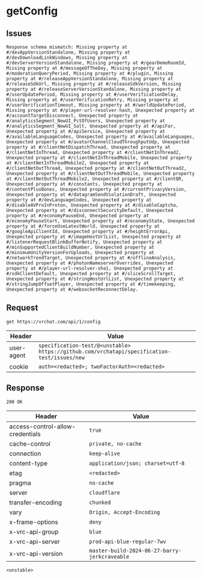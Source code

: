 # getConfig

## Issues
```
Response schema mismatch: Missing property at #/devAppVersionStandalone, Missing property at #/devDownloadLinkWindows, Missing property at #/devServerVersionStandalone, Missing property at #/gearDemoRoomId, Missing property at #/messageOfTheDay, Missing property at #/moderationQueryPeriod, Missing property at #/plugin, Missing property at #/releaseAppVersionStandalone, Missing property at #/releaseSdkUrl, Missing property at #/releaseSdkVersion, Missing property at #/releaseServerVersionStandalone, Missing property at #/userUpdatePeriod, Missing property at #/userVerificationDelay, Missing property at #/userVerificationRetry, Missing property at #/userVerificationTimeout, Missing property at #/worldUpdatePeriod, Missing property at #/player-url-resolver-hash, Unexpected property at #/accountTargetDisconnect, Unexpected property at #/analyticsSegment_NewUI_PctOfUsers, Unexpected property at #/analyticsSegment_NewUI_Salt, Unexpected property at #/apiFar, Unexpected property at #/apiService, Unexpected property at #/availableLanguageCodes, Unexpected property at #/availableLanguages, Unexpected property at #/avatarChannelCloudThroughputUdp, Unexpected property at #/clientNetDispatchThread, Unexpected property at #/clientNetInThread, Unexpected property at #/clientNetInThread2, Unexpected property at #/clientNetInThreadMobile, Unexpected property at #/clientNetInThreadMobile2, Unexpected property at #/clientNetOutThread, Unexpected property at #/clientNetOutThread2, Unexpected property at #/clientNetOutThreadMobile, Unexpected property at #/clientNetOutThreadMobile2, Unexpected property at #/clientQR, Unexpected property at #/constants, Unexpected property at #/contentPlusBones, Unexpected property at #/currentPrivacyVersion, Unexpected property at #/datagramSendViolationDraft, Unexpected property at #/devLanguageCodes, Unexpected property at #/disableAVProInProton, Unexpected property at #/disableCaptcha, Unexpected property at #/disconnectSecurityDefault, Unexpected property at #/economyPauseEnd, Unexpected property at #/economyPauseStart, Unexpected property at #/economyState, Unexpected property at #/forceUseLatestWorld, Unexpected property at #/googleApiClientId, Unexpected property at #/heightErrorApi, Unexpected property at #/imageHostUrlList, Unexpected property at #/listenerRequestBlinkBufferNotify, Unexpected property at #/minSupportedClientBuildNumber, Unexpected property at #/minimumUnityVersionForUploads, Unexpected property at #/networkTrendTarget, Unexpected property at #/offlineAnalysis, Unexpected property at #/photonNameserverOverrides, Unexpected property at #/player-url-resolver-sha1, Unexpected property at #/sdkClientDefault, Unexpected property at #/sliceScrollTarget, Unexpected property at #/stringHostUrlList, Unexpected property at #/stringJumpOffsetPlayer, Unexpected property at #/timekeeping, Unexpected property at #/websocketReconnectDelay.
```

## Request
`get https://vrchat.com/api/1/config`

| Header | Value |
| ------ | ----- |
| user-agent | `specification-test/@<unstable> https://github.com/vrchatapi/specification-test/issues/new` |
| cookie | `auth=<redacted>; twoFactorAuth=<redacted>` |


## Response
`200 OK`

| Header | Value |
| ------ | ----- |
| access-control-allow-credentials | `true` |
| cache-control | `private, no-cache` |
| connection | `keep-alive` |
| content-type | `application/json; charset=utf-8` |
| etag | `<redacted>` |
| pragma | `no-cache` |
| server | `cloudflare` |
| transfer-encoding | `chunked` |
| vary | `Origin, Accept-Encoding` |
| x-frame-options | `deny` |
| x-vrc-api-group | `blue` |
| x-vrc-api-server | `prod-api-blue-regular-7wv` |
| x-vrc-api-version | `master-build-2024-06-27-barry-jerkcraveable` |

```jsonc
<unstable>
```
